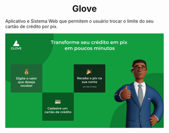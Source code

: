 <h1 align="center">
  Glove
</h1>

<p>Aplicativo e Sistema Web que permitem o usuário trocar o limite do seu cartão de crédito por pix.</p>

<img src="./assets/cover.png" />

<style>
  h1 {
    border-bottom-color: transparent;
    margin-bottom: 0;
  }
</style>
